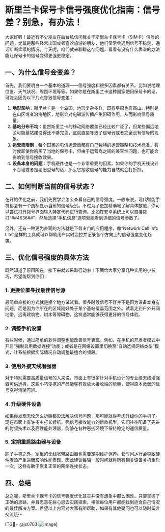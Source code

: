 # 斯里兰卡保号卡信号强度优化指南：信号差？别急，有办法！

大家好呀！最近有不少朋友在后台私信问我关于斯里兰卡保号卡（SIM卡）信号的问题。尤其是那些经常出国或者喜欢旅游的朋友，他们常常会遇到信号不稳定、通话断断续续的情况。今天呢，咱们就来聊聊这个问题，看看有没有什么靠谱的办法能让保号卡的信号变得更强更稳定。

## 一、为什么信号会变差？

首先，我们要明白一个基本的道理——信号强度和很多因素都有关系。比如说地理位置、天气状况、周围环境等等。如果你是在斯里兰卡这种国家使用保号卡的话，可能会因为以下几点导致信号变差：

1. **地形影响**：斯里兰卡是一个岛国，地形复杂多样，既有平原也有高山。特别是在山区或者沿海地区，地形会对电磁波传播产生阻碍作用，从而影响信号质量。
2. **基站分布不均**：虽然斯里兰卡的移动网络覆盖已经比较广泛了，但某些偏远地区可能基站建设得还不够完善，这就直接导致了信号弱或者完全没有信号的现象。
3. **运营商限制**：每个国家的电信运营商都有自己独特的运营策略和技术标准。有时候即使你购买了当地的保号卡，但由于运营商之间的兼容性问题，也可能会影响到信号接收效果。
4. **设备本身的问题**：手机硬件也是一个非常重要的因素。如果你的手机天线设计不合理或者是老旧型号的话，那么它接收信号的能力自然就会打折扣。

## 二、如何判断当前的信号状态？

在开始优化之前，我们先要学会怎么查看自己的信号强度。一般来说，现代智能手机都会有一个图标显示当前的信号级别。不过为了更加精确地了解具体数值，你可以尝试打开拨号界面输入特定代码进行查询。比如在安卓系统上可以直接拨打“*#*#4636#*#*”，然后选择“手机信息”选项就能看到详细的信号参数了。

另外，还有一种更为直观的方法就是下载专门的应用程序，像“Network Cell Info Lite”这样的工具就可以帮助用户实时监控并记录各个方向上的信号强度变化趋势。

## 三、优化信号强度的具体方法

既然知道了原因所在，接下来就该采取行动啦！下面给大家分享几种实用的小技巧，希望能帮到你们：

### 1. 更换位置寻找最佳信号源

最简单直接的方式就是换个地方试试看。很多时候信号不好并不是因为设备本身有问题，而是因为你所在的区域刚好处于某个基站覆盖范围之外。试着走到户外开阔地带，远离建筑物、树木等障碍物，这样通常能够获得更好的信号体验。

### 2. 调整手机设置

有些时候，通过简单的软件调整也能改善信号表现。例如，在手机的开发者模式中开启“强制启用数据连接”功能；或者是在网络设置里切换至“自动选择网络类型”模式，让系统根据实际情况自动调整最适合的频段。

### 3. 使用外接天线增强器

对于特别需要高质量信号的人来说，市面上有很多针对手机设计的专业级天线增强器可供选择。这些小巧便携的产品能够有效放大接收端的能量，使得原本微弱的信号变得清晰可辨。

### 4. 升级硬件设备

如果你发现无论怎么折腾都没法解决信号问题，那可能就得考虑升级你的手机了。现在市面上有许多主打长续航、强信号接收能力的新款机型，它们往往配备了先进的射频技术以及高性能处理器，能够在各种恶劣环境下保持稳定的通信质量。

### 5. 定期重启路由器与设备

除了手机之外，家里的无线宽带路由器也需要定期维护保养。长时间运行会导致硬件发热严重进而影响性能表现。因此建议每隔一段时间就将所有相关设备关机重启一次，这样有助于恢复正常的网络连接状态。

## 四、总结

总之呢，斯里兰卡保号卡的信号强度优化其实并没有想象中那么困难。只要掌握了正确的思路，并且愿意花些心思去实践探索，相信每位用户都能找到适合自己情况的最佳解决方案。希望以上内容对大家有所帮助，如果有其他疑问也可以随时留言交流哦～

[TG💪+ @jx0703 ![Image](https://github.com/user-attachments/assets/dbca1d08-cadb-493c-b0ec-ad6f7a83f270)]